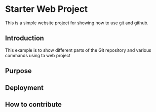 # Starter Web Project

This is a simple website project for showing how to use git and github.

## Introduction

This example is to show different parts of the Git repository and various commands using ta web project

## Purpose

## Deployment

## How to contribute